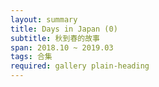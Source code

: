 ```yaml
---
layout: summary
title: Days in Japan (0)
subtitle: 秋到春的故事
span: 2018.10 ~ 2019.03
tags: 合集
required: gallery plain-heading
---
```

